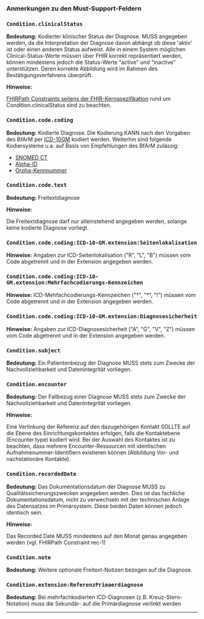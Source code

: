 ### Anmerkungen zu den Must-Support-Feldern

### `Condition.clinicalStatus`

**Bedeutung:** Kodierter klinischer Status der Diagnose. MUSS angegeben werden, da die Interpretation der Diagnose davon abhängt ob diese 'aktiv' ist oder einen anderen Status aufweist. Alle in einem System möglichen Clinical-Status-Werte müssen über FHIR korrekt repräsentiert werden, können mindestens jedoch die Status-Werte "active" und "inactive" unterstützen. Deren korrekte Abbildung wird im Rahmen des Bestätigungsverfahrens überprüft.

**Hinweise:**

[FHIRPath Constraints seitens der FHIR-Kernspezifikation](https://www.hl7.org/fhir/condition.html#invs) rund um Condition.clinicalStatus sind zu beachten.

### `Condition.code.coding`

**Bedeutung:** Kodierte Diagnose. Die Kodierung KANN nach den Vorgaben des BfArM per [ICD-10GM](https://www.dimdi.de/dynamic/de/klassifikationen/icd/) kodiert werden. Weiterhin sind folgende Kodiersysteme u.a. auf Basis von Empfehlungen des BfArM zulässig:
 - [SNOMED CT](http://www.snomed.org)
 - [Alpha-ID](https://www.dimdi.de/dynamic/de/klassifikationen/icd/alpha-id/)
 - [Orpha-Kennnummer](http://www.orpha.net/national/DE-DE/index/startseite/)

### `Condition.code.text`

**Bedeutung:** Freitextdiagnose

**Hinweise:**

Die Freitextdiagnose darf nur alleinstehend angegeben werden, solange keine kodierte Diagnose vorliegt.

### `Condition.code.coding:ICD-10-GM.extension:Seitenlokalisation`

**Hinweise:** Angaben zur ICD-Seitenlokalisation ("R", "L", "B") müssen vom Code abgetrennt und in der Extension angegeben werden.

### `Condition.code.coding:ICD-10-GM.extension:Mehrfachcodierungs-Kennzeichen`

**Hinweise:** ICD-Mehfachcodierungs-Kennzeichen ("†", "\*", "!") müssen vom Code abgetrennt und in der Extension angegeben werden.

### `Condition.code.coding:ICD-10-GM.extension:Diagnosesicherheit`

**Hinweise:** Angaben zur ICD-Diagnosesicherheit ("A", "G", "V", "Z") müssen vom Code abgetrennt und in der Extension angegeben werden.

### `Condition.subject`

**Bedeutung:** Ein Patientenbezug der Diagnose MUSS stets zum Zwecke der Nachvollziehbarkeit und Datenintegrität vorliegen.

### `Condition.encounter`

**Bedeutung:** Der Fallbezug einer Diagnose MUSS stets zum Zwecke der Nachvollziehbarkeit und Datenintegrität vorliegen.

**Hinweise:**

Eine Verlinkung der Referenz auf den dazugehörigen Kontakt SOLLTE auf die Ebene des Einrichtungskontaktes erfolgen, falls die Kontaktebene (Encounter.type) kodiert wird.
Bei der Auswahl des Kontaktes ist zu beachten, dass mehrere Encounter-Ressourcen mit identischen Aufnahmenummer-Identifiern existieren können (Abbildung Vor- und nachstationäre Kontakte).

### `Condition.recordedDate`

**Bedeutung:** Das Dokumentationsdatum der Diagnose MUSS zu Qualitätssicherungszwecken angegeben werden. Dies ist das fachliche Dokumentationsdatum, nicht zu verwechseln mit der technischen Anlage des Datensatzes im Primärsystem. Diese beiden Daten können jedoch identisch sein.

**Hinweise:**

Das Recorded Date MUSS mindestens auf den Monat genau angegeben werden (vgl. FHIRPath Constraint rec-1)

### `Condition.note`

**Bedeutung:** Weitere optionale Freitext-Notizen bezogen auf die Diagnose.

### `Condition.extension:ReferenzPrimaerdiagnose`

**Bedeutung:** Bei mehrfachkodierten ICD-Diagnosen (z.B. Kreuz-Stern-Notation) muss die Sekundär- auf die Primärdiagnose verlinkt werden

---
